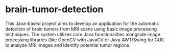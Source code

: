 # brain-tumor-detection
This Java-based project aims to develop an application for the automatic detection of brain tumors from MRI scans using basic image processing techniques. The system utilizes core Java functionalities alongside image processing libraries (like OpenCV with JavaCV or Java AWT/Swing for GUI) to analyze MRI images and identify potential tumor regions.
